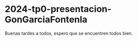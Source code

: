 # 2024-tp0-presentacion-GonGarciaFontenla
Buenas tardes a todos, espero que se encuentren todos bien. 


